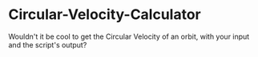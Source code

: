 # Circular-Velocity-Calculator
Wouldn't it be cool to get the Circular Velocity of an orbit, with your input and the script's output?
